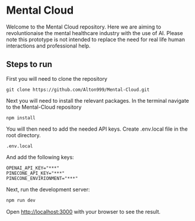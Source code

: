 # Mental Cloud
Welcome to the Mental Cloud repository. Here we are aiming to revoluntionaise the mental healthcare industry with the use of AI. Please note this prototype is not intended to replace the need for real life human interactions and professional help.

## Steps to run 
First you will need to clone the repository
```
git clone https://github.com/Alton999/Mental-Cloud.git
```

Next you will need to install the relevant packages.
In the terminal navigate to the Mental-Cloud repository
```
npm install
``` 
You will then need to add the needed API keys.
Create .env.local file in the root directory.
```
.env.local
```

And add the following keys:
```
OPENAI_API_KEY="***"
PINECONE_API_KEY="***"
PINECONE_ENVIRIONMENT="***"
```

Next, run the development server:

```bash
npm run dev
```

Open [http://localhost:3000](http://localhost:3000) with your browser to see the result.
